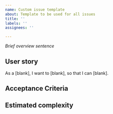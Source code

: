 ```yaml
---
name: Custom issue template
about: Template to be used for all issues
title: ''
labels: ''
assignees: ''

---
```


*Brief overview sentence*

## User story

As a [blank], I want to [blank], so that I can [blank].

## Acceptance Criteria

## Estimated complexity
